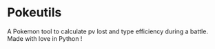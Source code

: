 # Pokeutils
A Pokemon tool to calculate pv lost and type efficiency during a battle.
Made with love in Python !
